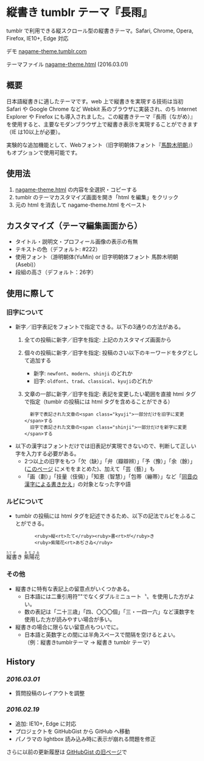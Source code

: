 # 縦書き tumblr テーマ『長雨』

tumblr で利用できる縦スクロール型の縦書きテーマ。Safari, Chrome, Opera, Firefox, IE10+, Edge 対応

デモ [nagame-theme.tumblr.com](https://nagame-theme.tumblr.com)

テーマファイル [nagame-theme.html](https://raw.githubusercontent.com/metasta/nagame/master/nagame-theme.html) (2016.03.01)

## 概要

日本語縦書きに適したテーマです。web 上で縦書きを実現する技術は当初 Safari や Google Chrome など Webkit 系のブラウザに実装され、のち Internet Explorer や Firefox にも導入されました。この縦書きテーマ『長雨（ながめ）』を使用すると、主要なモダンブラウザ上で縦書き表示を実現することができます（IE は10以上が必要）。

実験的な追加機能として、Webフォント（旧字明朝体フォント『[馬酔木明朝](https://metasta.github.io/asebi/)』）もオプションで使用可能です。

## 使用法

 1. [nagame-theme.html](https://raw.githubusercontent.com/metasta/nagame/master/nagame-theme.html) の内容を全選択・コピーする
 2. tumblr のテーマカスタマイズ画面を開き「html を編集」をクリック
 3. 元の html を消去して nagame-theme.html をペースト

## カスタマイズ（テーマ編集画面から）

- タイトル・説明文・プロフィール画像の表示の有無
- テキストの色（デフォルト: #222）
- 使用フォント（游明朝体(YuMin) or 旧字明朝体フォント 馬酔木明朝(Asebi)）
- 段組の高さ（デフォルト：26字）

## 使用に際して

### 旧字について

- 新字／旧字表記をフォントで指定できる。以下の3通りの方法がある。
    1. 全ての投稿に新字／旧字を指定: 上記のカスタマイズ画面から
    2. 個々の投稿に新字／旧字を指定: 投稿のさい以下のキーワードをタグとして追加する
        - 新字: `newfont`、`modern`、`shinji` のどれか
        - 旧字: `oldfont`、`trad`、`classical`、`kyuji`のどれか
    3. 文章の一部に新字／旧字を指定: 表記を変更したい範囲を直接 html タグで指定（tumblr の投稿には html タグを含めることができる）

             新字で表記された文章の<span class="kyuji">一部分だけを旧字に変更</span>する
             旧字で表記された文章の<span class="shinji">一部分だけを新字に変更</span>する

- 以下の漢字はフォントだけでは旧表記が実現できないので、判断して正しい字を入力する必要がある。
    - 2つ以上の旧字をもつ「欠（缺）」「弁（瓣辯辨）」「予（豫）」「余（餘）」([このページ](https://metasta.github.io/asebi/annex/note.html) にメモをまとめた)、加えて「芸（藝）」も
    - 「画（劃）」「技量（伎倆）」「知恵（智慧）」「包帯（繃帯）」など「[同音の漢字による書きかえ](http://kokugo.bunka.go.jp/kokugo_nihongo/joho/kakuki/03/bukai03/03.html)」の対象となった字や語

### ルビについて

- tumblr の投稿には html タグを記述できるため、以下の記法でルビをふることができる。

             <ruby>縦<rt>たて</ruby><ruby>書<rt>が</ruby>き
             <ruby>紫陽花<rt>あぢさゐ</ruby>

 <ruby>縦<rt>たて</ruby><ruby>書<rt>が</ruby>き
 <ruby>紫陽花<rt>あぢさゐ</ruby>

### その他

- 縦書きに特有な表記上の留意点がいくつかある。
    - 日本語には二重引用符""でなくダブルミニュート〝〟を使用した方がよい。
    - 数の表記は「二十三歳」「四、〇〇〇個」「三・一四一六」など漢数字を使用した方が読みやすい場合が多い。
- 縦書きの場合に限らない留意点もついでに。
    - 日本語と英数字との間には半角スペースで間隔を空けるとよい。  
（例：縦書きtumblrテーマ → 縦書き tumblr テーマ）

## History


### *2016.03.01*
 - 質問投稿のレイアウトを調整

### *2016.02.19*
 - 追加: IE10+, Edge に対応
 - プロジェクトを GitHubGist から GitHub へ移動
 - パノラマの lightbox 読み込み時に表示が崩れる問題を修正

さらに以前の更新履歴は [GitHubGist の旧ページ](https://gist.github.com/metasta/5986308)で
